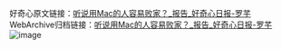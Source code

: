 好奇心原文链接：[听说用Mac的人容易败家？_报告_好奇心日报-罗芊 ](https://www.qdaily.com/articles/11472.html)
WebArchive归档链接：[听说用Mac的人容易败家？_报告_好奇心日报-罗芊 ](http://web.archive.org/web/20190623170618/https://www.qdaily.com/articles/11472.html)
![image](http://ww3.sinaimg.cn/large/007d5XDply1g3wa7jymqrj30u02t9axo)